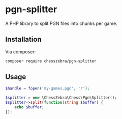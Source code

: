 # pgn-splitter

A PHP library to split PGN files into chunks per game.

## Installation

Via composer:

```bash
composer require chesszebra/pgn-splitter
```

## Usage

```php
$handle = fopen('my-games.pgn', 'r');

$splitter = new \ChessZebra\Chess\Pgn\Splitter();
$splitter->split(function(string $buffer) {
    echo $buffer;
});
 
```

